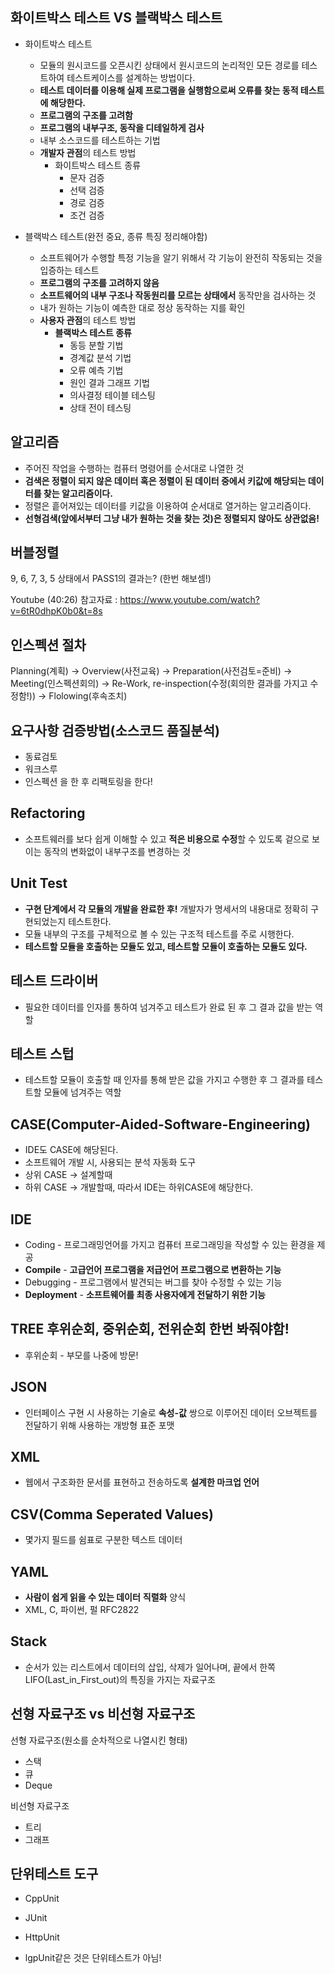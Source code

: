 ## 화이트박스 테스트 VS 블랙박스 테스트
- 화이트박스 테스트
  - 모듈의 원시코드를 오픈시킨 상태에서 원시코드의 논리적인 모든 경로를 테스트하여 테스트케이스를 설계하는 방법이다.
  - **테스트 데이터를 이용해 실제 프로그램을 실행함으로써 오류를 찾는 동적 테스트에 해당한다.**
  - **프로그램의 구조를 고려함**
  - **프로그램의 내부구조, 동작을 디테일하게 검사**
  - 내부 소스코드를 테스트하는 기법
  - **개발자 관점**의 테스트 방법
    - 화이트박스 테스트 종류
      - 문자 검증
      - 선택 검증
      - 경로 검증
      - 조건 검증

- 블랙박스 테스트(완전 중요, 종류 특징 정리해야함)
  - 소프트웨어가 수행할 특정 기능을 알기 위해서 각 기능이 완전히 작동되는 것을 입증하는 테스트
  - **프로그램의 구조를 고려하지 않음**
  - **소프트웨어의 내부 구조나 작동원리를 모르는 상태에서** 동작만을 검사하는 것 
  - 내가 원하는 기능이 예측한 대로 정상 동작하는 지를 확인
  - **사용자 관점**의 테스트 방법
    - **블랙박스 테스트 종류**
      - 동등 분할 기법 
      - 경계값 분석 기법
      - 오류 예측 기법
      - 원인 결과 그래프 기법
      - 의사결정 테이블 테스팅
      - 상태 전이 테스팅

## 알고리즘
- 주어진 작업을 수행하는 컴퓨터 명령어를 순서대로 나열한 것
- **검색은 정렬이 되지 않은 데이터 혹은 정렬이 된 데이터 중에서 키값에 해당되는 데이터를 찾는 알고리즘이다.**
- 정렬은 흩어져있는 데이터를 키값을 이용하여 순서대로 열거하는 알고리즘이다.
- **선형검색(앞에서부터 그냥 내가 원하는 것을 찾는 것)은 정렬되지 않아도 상관없음!**

## 버블정렬
9, 6, 7, 3, 5 상태에서 PASS1의 결과는? (한번 해보셈!)

Youtube (40:26) 참고자료 : https://www.youtube.com/watch?v=6tR0dhpK0b0&t=8s

## 인스펙션 절차
Planning(계획)
→ Overview(사전교육)
→ Preparation(사전검토=준비)
→ Meeting(인스펙션회의)
→ Re-Work, re-inspection(수정(회의한 결과를 가지고 수정함!))
→ Flolowing(후속조치)

## 요구사항 검증방법(소스코드 품질분석)
- 동료검토
- 워크스루
- 인스펙션
을 한 후 리팩토링을 한다!

## Refactoring
- 소프트웨러를 보다 쉽게 이해할 수 있고 **적은 비용으로 수정**할 수 있도록 겉으로 보이는 동작의 변화없이 내부구조를 변경하는 것

## Unit Test
- **구현 단계에서 각 모듈의 개발을 완료한 후!** 개발자가 명세서의 내용대로 정확히 구현되었는지 테스트한다.
- 모듈 내부의 구조를 구체적으로 볼 수 있는 구조적 테스트를 주로 시행한다.
- **테스트할 모듈을 호출하는 모듈도 있고, 테스트할 모듈이 호출하는 모듈도 있다.**

## 테스트 드라이버
- 필요한 데이터를 인자를 통하여 넘겨주고 테스트가 완료 된 후 그 결과 값을 받는 역할

## 테스트 스텁
- 테스트할 모듈이 호출할 때 인자를 통해 받은 값을 가지고 수행한 후 그 결과를 테스트할 모듈에 넘겨주는 역할

## CASE(Computer-Aided-Software-Engineering)
- IDE도 CASE에 해당된다. 
- 소프트웨어 개발 시, 사용되는 분석 자동화 도구
- 상위 CASE -> 설계할때
- 하위 CASE -> 개발할때, 따라서 IDE는 하위CASE에 해당한다.

## IDE
- Coding - 프로그래밍언어를 가지고 컴퓨터 프로그래밍을 작성할 수 있는 환경을 제공
- **Compile** - **고급언어 프로그램을 저급언어 프로그램으로 변환하는 기능**
- Debugging - 프로그램에서 발견되는 버그를 찾아 수정할 수 있는 기능
- **Deployment** - **소프트웨어를 최종 사용자에게 전달하기 위한 기능**

## TREE 후위순회, 중위순회, 전위순회 한번 봐줘야함!
- 후위순회 - 부모를 나중에 방문!

## JSON
- 인터페이스 구현 시 사용하는 기술로 **속성-값** 쌍으로 이루어진 데이터 오브젝트를 전달하기 위해 사용하는 개방형 표준 포맷

## XML
- 웹에서 구조화한 문서를 표현하고 전송하도록 **설계한 마크업 언어**

## CSV(Comma Seperated Values)
- 몇가지 필드를 쉼표로 구분한 텍스트 데이터 

## YAML
- **사람이 쉽게 읽을 수 있는 데이터** **직렬화** 양식
- XML, C, 파이썬, 펄 RFC2822

## Stack
- 순서가 있는 리스트에서 데이터의 삽입, 삭제가 일어나며, 끝에서 한쪽 LIFO(Last_in_First_out)의 특징을 가지는 자료구조

## 선형 자료구조 vs 비선형 자료구조
선형 자료구조(원소를 순차적으로 나열시킨 형태)
- 스택
- 큐
- Deque

비선형 자료구조
- 트리
- 그래프

## 단위테스트 도구
- CppUnit
- JUnit
- HttpUnit

- lgpUnit같은 것은 단위테스트가 아님!




